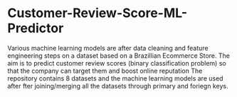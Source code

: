 # Customer-Review-Score-ML-Predictor
Various machine learning models are after data cleaning and feature engineering steps on a dataset based on a Brazillian Ecommerce Store. The aim is to predict customer review scores (binary classification problem) so that the company can target them and boost online reputation
The repository contains 8 datasets and the machine learning models are used after fter joining/merging all the datasets  through primary and foriegn keys.

